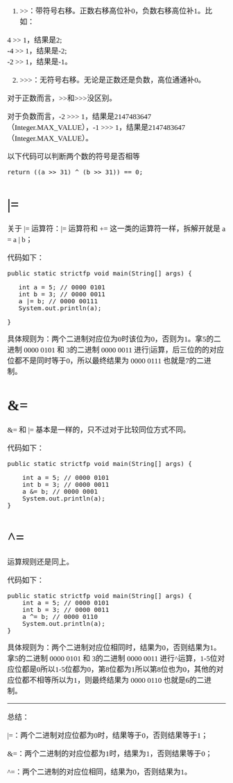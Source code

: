 <span  style="font-family: Simsun,serif; font-size: 17px; ">

1. \>>：带符号右移。正数右移高位补0，负数右移高位补1。比如：

4 >> 1，结果是2;   
-4 >> 1，结果是-2;   
-2 >> 1，结果是-1。

2. \>>>：无符号右移。无论是正数还是负数，高位通通补0。

对于正数而言，>>和>>>没区别。

对于负数而言，-2 >>> 1，结果是2147483647（Integer.MAX\_VALUE），-1 >>> 1，结果是2147483647（Integer.MAX_VALUE）。

以下代码可以判断两个数的符号是否相等

~~~ 
return ((a >> 31) ^ (b >> 31)) == 0; 
~~~

# |=

关于 |= 运算符：|= 运算符和 += 这一类的运算符一样，拆解开就是 a = a | b；

代码如下：
~~~
public static strictfp void main(String[] args) {

   int a = 5; // 0000 0101
   int b = 3; // 0000 0011
   a |= b; // 0000 00111
   System.out.println(a);

}
~~~

具体规则为：两个二进制对应位为0时该位为0，否则为1。拿5的二进制 0000 0101 和 3的二进制 0000 0011 进行|运算，后三位的的对应位都不是同时等于0，所以最终结果为 0000 0111 也就是7的二进制。

# &=

&= 和 |= 基本是一样的，只不过对于比较同位方式不同。

代码如下：
~~~
public static strictfp void main(String[] args) {

    int a = 5; // 0000 0101
    int b = 3; // 0000 0011
    a &= b; // 0000 0001
    System.out.println(a);
}
~~~

# ^=

运算规则还是同上。

代码如下：
~~~
public static strictfp void main(String[] args) {
    int a = 5; // 0000 0101
    int b = 3; // 0000 0011
    a ^= b; // 0000 0110
    System.out.println(a);
}
~~~

具体规则为：两个二进制对应位相同时，结果为0，否则结果为1。拿5的二进制 0000 0101 和 3的二进制 0000 0011 进行^运算，1-5位对应位都是0所以1-5位都为0，第8位都为1所以第8位也为0，其他的对应位都不相等所以为1，则最终结果为 0000 0110 也就是6的二进制。

---

总结：

|=：两个二进制对应位都为0时，结果等于0，否则结果等于1；

&=：两个二进制的对应位都为1时，结果为1，否则结果等于0；

^=：两个二进制的对应位相同，结果为0，否则结果为1。


</span>